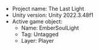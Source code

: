 <!-- UNITY CODE ASSIST INSTRUCTIONS START -->
- Project name: The Last Light
- Unity version: Unity 2022.3.48f1
- Active game object:
  - Name: EmberSoulLight
  - Tag: Untagged
  - Layer: Player
<!-- UNITY CODE ASSIST INSTRUCTIONS END -->